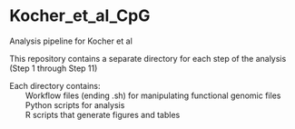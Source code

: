 # Kocher_et_al_CpG
Analysis pipeline for Kocher et al  

This repository contains a separate directory for each step of the analysis (Step 1 through Step 11)  

Each directory contains:  
&emsp;&emsp;Workflow files (ending .sh) for manipulating functional genomic files  
&emsp;&emsp;Python scripts for analysis  
&emsp;&emsp;R scripts that generate figures and tables
